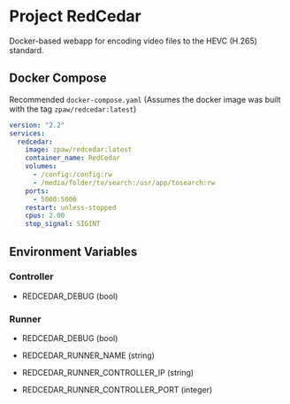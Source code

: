 # Project RedCedar

Docker-based webapp for encoding video files to the HEVC \(H.265\) standard.

## Docker Compose

Recommended `docker-compose.yaml` \(Assumes the docker image was built with the tag `zpaw/redcedar:latest`\)

```yaml
version: "2.2"
services:
  redcedar:
    image: zpaw/redcedar:latest
    container_name: RedCedar
    volumes:
      - /config:/config:rw
      - /media/folder/to/search:/usr/app/tosearch:rw
    ports:
      - 5000:5000
    restart: unless-stopped
    cpus: 2.00
    stop_signal: SIGINT
```

## Environment Variables

### Controller

- REDCEDAR_DEBUG (bool)

### Runner

- REDCEDAR_DEBUG (bool)

- REDCEDAR_RUNNER_NAME (string)

- REDCEDAR_RUNNER_CONTROLLER_IP (string)

- REDCEDAR_RUNNER_CONTROLLER_PORT (integer)
